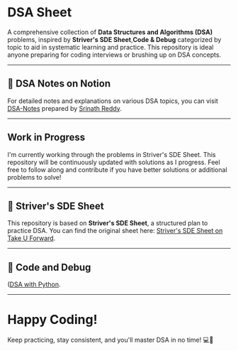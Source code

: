 # DSA Sheet

A comprehensive collection of **Data Structures and Algorithms (DSA)** problems, inspired by **Striver's SDE Sheet**,**Code & Debug** categorized by topic to aid in systematic learning and practice. This repository is ideal anyone preparing for coding interviews or brushing up on DSA concepts.

---
## 📌 DSA Notes on Notion
For detailed notes and explanations on various DSA topics, you can visit  [DSA-Notes](https://sidduverse.notion.site/Data-Structures-Algorithms-9a106c93baf64af480e3dab18cf13ed3?pvs=4) prepared by  [Srinath Reddy](https://github.com/siddu015).

---
## Work in Progress

I'm currently working through the problems in Striver's SDE Sheet. This repository will be continuously updated with solutions as I progress. Feel free to follow along and contribute if you have better solutions or additional problems to solve!

---

## 📌 Striver's SDE Sheet
This repository is based on **Striver's SDE Sheet**, a structured plan to practice DSA. 
You can find the original sheet here: [Striver's SDE Sheet on Take U Forward](https://takeuforward.org/interviews/strivers-sde-sheet-top-coding-interview-problems/).

---
## 📌 Code and Debug
([DSA with Python](https://www.youtube.com/watch?v=OtYEY2htIjM&list=PLhR2IpV1b2FwWwviBHRrR118YAaSlyhTU).

---
# Happy Coding! 

Keep practicing, stay consistent, and you'll master DSA in no time! 💻🚀

